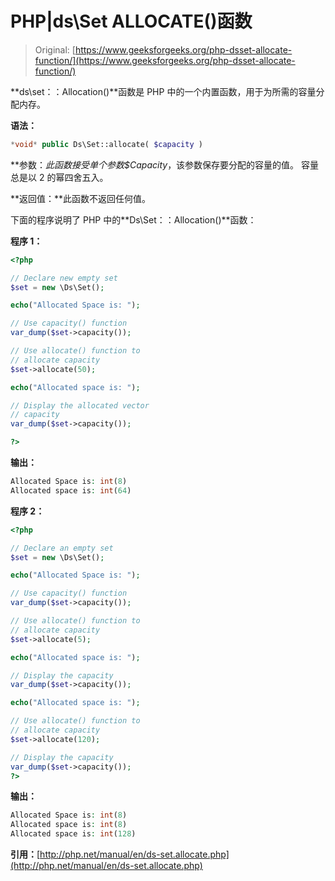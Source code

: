 # PHP|ds\Set ALLOCATE()函数

> Original: [https://www.geeksforgeeks.org/php-dsset-allocate-function/](https://www.geeksforgeeks.org/php-dsset-allocate-function/)

**ds\set：：Allocation()**函数是 PHP 中的一个内置函数，用于为所需的容量分配内存。

**语法：**

```php
*void* public Ds\Set::allocate( $capacity )
```

**参数：**此函数接受单个参数*$Capacity*，该参数保存要分配的容量的值。 容量总是以 2 的幂四舍五入。

**返回值：**此函数不返回任何值。

下面的程序说明了 PHP 中的**Ds\Set：：Allocation()**函数：

**程序 1：**

```php
<?php 

// Declare new empty set 
$set = new \Ds\Set(); 

echo("Allocated Space is: "); 

// Use capacity() function 
var_dump($set->capacity());  

// Use allocate() function to 
// allocate capacity 
$set->allocate(50); 

echo("Allocated space is: ");

// Display the allocated vector 
// capacity 
var_dump($set->capacity()); 

?> 
```

**输出：**

```php
Allocated Space is: int(8)
Allocated space is: int(64)

```

**程序 2：**

```php
<?php 

// Declare an empty set 
$set = new \Ds\Set();

echo("Allocated Space is: "); 

// Use capacity() function 
var_dump($set->capacity());  

// Use allocate() function to 
// allocate capacity 
$set->allocate(5); 

echo("Allocated space is: ");

// Display the capacity 
var_dump($set->capacity()); 

echo("Allocated space is: ");

// Use allocate() function to 
// allocate capacity 
$set->allocate(120); 

// Display the capacity 
var_dump($set->capacity()); 
?> 
```

**输出：**

```php
Allocated Space is: int(8)
Allocated space is: int(8)
Allocated space is: int(128)

```

**引用：**[http://php.net/manual/en/ds-set.allocate.php](http://php.net/manual/en/ds-set.allocate.php)